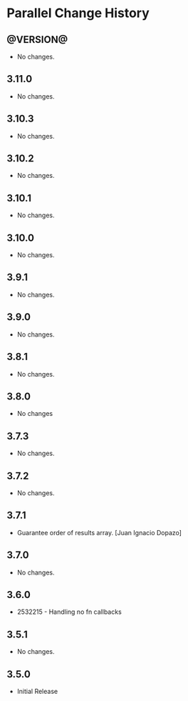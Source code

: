 Parallel Change History
=======================

@VERSION@
------

* No changes.

3.11.0
------

* No changes.

3.10.3
------

* No changes.

3.10.2
------

* No changes.

3.10.1
------

* No changes.

3.10.0
------

* No changes.

3.9.1
-----

* No changes.

3.9.0
-----

* No changes.

3.8.1
-----

* No changes.

3.8.0
-----

* No changes

3.7.3
-----

* No changes.

3.7.2
-----

* No changes.

3.7.1
-----

* Guarantee order of results array. [Juan Ignacio Dopazo]

3.7.0
-----

* No changes.

3.6.0
-----

* 2532215 - Handling no fn callbacks

3.5.1
-----

* No changes.

3.5.0
-----

* Initial Release
